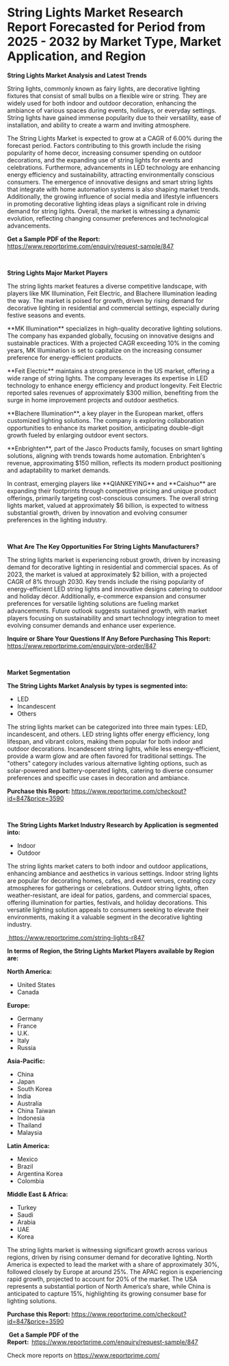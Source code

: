 <p><h1>String Lights Market Research Report Forecasted for Period from 2025 -  2032 by Market Type, Market Application, and Region</h1></p><p><strong>String Lights Market Analysis and Latest Trends</strong></p>
<p><p>String lights, commonly known as fairy lights, are decorative lighting fixtures that consist of small bulbs on a flexible wire or string. They are widely used for both indoor and outdoor decoration, enhancing the ambiance of various spaces during events, holidays, or everyday settings. String lights have gained immense popularity due to their versatility, ease of installation, and ability to create a warm and inviting atmosphere.</p><p>The String Lights Market is expected to grow at a CAGR of 6.00% during the forecast period. Factors contributing to this growth include the rising popularity of home decor, increasing consumer spending on outdoor decorations, and the expanding use of string lights for events and celebrations. Furthermore, advancements in LED technology are enhancing energy efficiency and sustainability, attracting environmentally conscious consumers. The emergence of innovative designs and smart string lights that integrate with home automation systems is also shaping market trends. Additionally, the growing influence of social media and lifestyle influencers in promoting decorative lighting ideas plays a significant role in driving demand for string lights. Overall, the market is witnessing a dynamic evolution, reflecting changing consumer preferences and technological advancements.</p></p>
<p><strong>Get a Sample PDF of the Report:&nbsp;</strong> <a href="https://www.reportprime.com/enquiry/request-sample/847?utm_campaign=3567&utm_medium=2&utm_source=Github&utm_content=ia&utm_term=18032025&utm_id=string-lights">https://www.reportprime.com/enquiry/request-sample/847</a></p>
<p>&nbsp;</p>
<p><strong>String Lights Major Market Players</strong></p>
<p><p>The string lights market features a diverse competitive landscape, with players like MK Illumination, Feit Electric, and Blachere Illumination leading the way. The market is poised for growth, driven by rising demand for decorative lighting in residential and commercial settings, especially during festive seasons and events.</p><p>**MK Illumination** specializes in high-quality decorative lighting solutions. The company has expanded globally, focusing on innovative designs and sustainable practices. With a projected CAGR exceeding 10% in the coming years, MK Illumination is set to capitalize on the increasing consumer preference for energy-efficient products.</p><p>**Feit Electric** maintains a strong presence in the US market, offering a wide range of string lights. The company leverages its expertise in LED technology to enhance energy efficiency and product longevity. Feit Electric reported sales revenues of approximately $300 million, benefiting from the surge in home improvement projects and outdoor aesthetics.</p><p>**Blachere Illumination**, a key player in the European market, offers customized lighting solutions. The company is exploring collaboration opportunities to enhance its market position, anticipating double-digit growth fueled by enlarging outdoor event sectors.</p><p>**Enbrighten**, part of the Jasco Products family, focuses on smart lighting solutions, aligning with trends towards home automation. Enbrighten's revenue, approximating $150 million, reflects its modern product positioning and adaptability to market demands.</p><p>In contrast, emerging players like **QIANKEYING** and **Caishuo** are expanding their footprints through competitive pricing and unique product offerings, primarily targeting cost-conscious consumers. The overall string lights market, valued at approximately $6 billion, is expected to witness substantial growth, driven by innovation and evolving consumer preferences in the lighting industry.</p></p>
<p>&nbsp;</p>
<p><strong>What Are The Key Opportunities For String Lights Manufacturers?</strong></p>
<p><p>The string lights market is experiencing robust growth, driven by increasing demand for decorative lighting in residential and commercial spaces. As of 2023, the market is valued at approximately $2 billion, with a projected CAGR of 8% through 2030. Key trends include the rising popularity of energy-efficient LED string lights and innovative designs catering to outdoor and holiday décor. Additionally, e-commerce expansion and consumer preferences for versatile lighting solutions are fueling market advancements. Future outlook suggests sustained growth, with market players focusing on sustainability and smart technology integration to meet evolving consumer demands and enhance user experience.</p></p>
<p><strong>Inquire or Share Your Questions If Any Before Purchasing This Report:</strong> <a href="https://www.reportprime.com/enquiry/pre-order/847?utm_campaign=3567&utm_medium=2&utm_source=Github&utm_content=ia&utm_term=18032025&utm_id=string-lights">https://www.reportprime.com/enquiry/pre-order/847</a></p>
<p>&nbsp;</p>
<p><strong>Market Segmentation</strong></p>
<p><strong>The String Lights Market Analysis by types is segmented into:</strong></p>
<p><ul><li>LED</li><li>Incandescent</li><li>Others</li></ul></p>
<p><p>The string lights market can be categorized into three main types: LED, incandescent, and others. LED string lights offer energy efficiency, long lifespan, and vibrant colors, making them popular for both indoor and outdoor decorations. Incandescent string lights, while less energy-efficient, provide a warm glow and are often favored for traditional settings. The "others" category includes various alternative lighting options, such as solar-powered and battery-operated lights, catering to diverse consumer preferences and specific use cases in decoration and ambiance.</p></p>
<p><strong>Purchase this Report:&nbsp;</strong><a href="https://www.reportprime.com/checkout?id=847&price=3590&utm_campaign=3567&utm_medium=2&utm_source=Github&utm_content=ia&utm_term=18032025&utm_id=string-lights">https://www.reportprime.com/checkout?id=847&price=3590</a></p>
<p>&nbsp;</p>
<p><strong>The String Lights Market Industry Research by Application is segmented into:</strong></p>
<p><ul><li>Indoor</li><li>Outdoor</li></ul></p>
<p><p>The string lights market caters to both indoor and outdoor applications, enhancing ambiance and aesthetics in various settings. Indoor string lights are popular for decorating homes, cafes, and event venues, creating cozy atmospheres for gatherings or celebrations. Outdoor string lights, often weather-resistant, are ideal for patios, gardens, and commercial spaces, offering illumination for parties, festivals, and holiday decorations. This versatile lighting solution appeals to consumers seeking to elevate their environments, making it a valuable segment in the decorative lighting industry.</p></p>
<p><a href="https://www.reportprime.com/string-lights-r847?utm_campaign=3567&utm_medium=2&utm_source=Github&utm_content=ia&utm_term=18032025&utm_id=string-lights">&nbsp;https://www.reportprime.com/string-lights-r847</a></p>
<p><strong>In terms of Region, the String Lights Market Players available by Region are:</strong></p>
<p>
    <p> <strong> North America: </strong>
        <ul>
            <li>United States</li>
            <li>Canada</li>
        </ul>
        </p> 
    <p> <strong> Europe: </strong>
        <ul>
            <li>Germany</li>
            <li>France</li>
            <li>U.K.</li>
            <li>Italy</li>
            <li>Russia</li>
        </ul>
        </p> 
    <p> <strong> Asia-Pacific: </strong>
        <ul>
            <li>China</li>
            <li>Japan</li>
            <li>South Korea</li>
            <li>India</li>
            <li>Australia</li>
            <li>China Taiwan</li>
            <li>Indonesia</li>
            <li>Thailand</li>
            <li>Malaysia</li>
        </ul>
        </p> 
    <p> <strong> Latin America: </strong>
        <ul>
            <li>Mexico</li>
            <li>Brazil</li>
            <li>Argentina Korea</li>
            <li>Colombia</li>
        </ul>
        </p> 
    <p> <strong> Middle East & Africa: </strong>
        <ul>
            <li>Turkey</li>
            <li>Saudi</li>
            <li>Arabia</li>
            <li>UAE</li>
            <li>Korea</li>
        </ul>
    </p>
    </p>
<p><p>The string lights market is witnessing significant growth across various regions, driven by rising consumer demand for decorative lighting. North America is expected to lead the market with a share of approximately 30%, followed closely by Europe at around 25%. The APAC region is experiencing rapid growth, projected to account for 20% of the market. The USA represents a substantial portion of North America’s share, while China is anticipated to capture 15%, highlighting its growing consumer base for lighting solutions.</p></p>
<p><strong>Purchase this Report: </strong><a href="https://www.reportprime.com/checkout?id=847&price=3590&utm_campaign=3567&utm_medium=2&utm_source=Github&utm_content=ia&utm_term=18032025&utm_id=string-lights">https://www.reportprime.com/checkout?id=847&price=3590</a></p>
<p>&nbsp;<strong>Get a Sample PDF of the Report:&nbsp;&nbsp;</strong><a href="https://www.reportprime.com/enquiry/request-sample/847?utm_campaign=3567&utm_medium=2&utm_source=Github&utm_content=ia&utm_term=18032025&utm_id=string-lights">https://www.reportprime.com/enquiry/request-sample/847</a></p>
<p><strong></strong></p>
<p>Check more reports on <a href="https://www.reportprime.com/?utm_campaign=3567&utm_medium=2&utm_source=Github&utm_content=ia&utm_term=18032025&utm_id=string-lights">https://www.reportprime.com/</a></p>